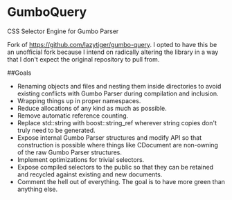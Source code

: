 # GumboQuery
CSS Selector Engine for Gumbo Parser

Fork of https://github.com/lazytiger/gumbo-query. I opted to have this be an unofficial fork because I intend on radically altering the library in a way that I don't expect the original repository to pull from.

##Goals  
 - Renaming objects and files and nesting them inside directories to avoid existing conflicts with Gumbo Parser during compilation and inclusion.
 - Wrapping things up in proper namespaces.
 - Reduce allocations of any kind as much as possible.
 - Remove automatic reference counting.  
 - Replace std::string with boost::string_ref wherever string copies don't truly need to be generated.  
 - Expose internal Gumbo Parser structures and modify API so that construction is possible where things like CDocument are non-owning of the raw Gumbo Parser structures.
 - Implement optimizations for trivial selectors.
 - Expose compiled selectors to the public so that they can be retained and recycled against existing and new documents.
 - Comment the hell out of everything. The goal is to have more green than anything else.
